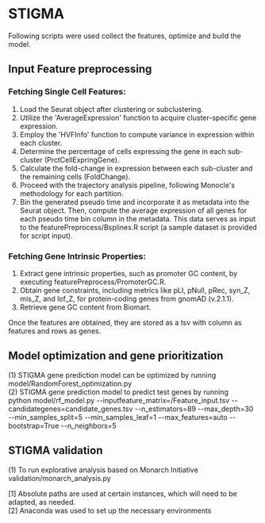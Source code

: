 # STIGMA

Following scripts were used collect the features, optimize and build the model. <br />

## Input Feature preprocessing<br />
### Fetching Single Cell Features: <br />

1.	Load the Seurat object after clustering or subclustering. <br />
2.	Utilize the 'AverageExpression' function to acquire cluster-specific gene expression. <br />
3.	Employ the 'HVFInfo' function to compute variance in expression within each cluster. <br />
4.	Determine the percentage of cells expressing the gene in each sub-cluster (PrctCellExpringGene). <br />
5.	Calculate the fold-change in expression between each sub-cluster and the remaining cells (FoldChange). <br />
6.	Proceed with the trajectory analysis pipeline, following Monocle's methodology for each partition. <br />
7.	Bin the generated pseudo time and incorporate it as metadata into the Seurat object. Then, compute the average expression of all genes for each pseudo time bin column in the metadata. This data serves as input to the featurePreprocess/Bsplines.R script (a sample dataset is provided for script input). <br />

### Fetching Gene Intrinsic Properties: <br />

1.	Extract gene intrinsic properties, such as promoter GC content, by executing featurePreprocess/PromoterGC.R. <br />
2.	Obtain gene constraints, including metrics like pLI, pNull, pRec, syn_Z, mis_Z, and lof_Z, for protein-coding genes from gnomAD (v.2.1.1). <br />
3.	Retrieve gene GC content from Biomart. <br />

Once the features are obtained, they are stored as a tsv with column as features and rows as genes. <br />


## Model optimization and gene prioritization<br />
(1) STIGMA gene prediction model can be optimized by running model/RandomForest_optimization.py <br />
(2) STIGMA gene prediction model to predict test genes by running <br />
python model/rf_model.py --inputfeature_matrix=/Feature_input.tsv --candidategenes=candidate_genes.tsv --n_estimators=89 --max_depth=30 --min_samples_split=5 --min_samples_leaf=1 --max_features=auto --bootstrap=True --n_neighbors=5 <br />

## STIGMA validation <br />
(1) To run explorative analysis based on Monarch Initiative validation/monarch_analysis.py <br />


[1] Absolute paths are used at certain instances, which will need to be adapted, as needed. <br />
[2] Anaconda was used to set up the necessary environments <br />
